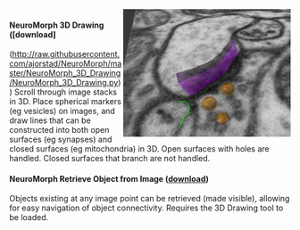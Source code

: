 <img src="annotations.png" width="300" align="right">

#### NeuroMorph 3D Drawing   ([download]

(http://raw.githubusercontent.com/ajorstad/NeuroMorph/master/NeuroMorph_3D_Drawing/NeuroMorph_3D_Drawing.py))
Scroll through image stacks in 3D. Place spherical markers (eg vesicles) on images, and draw lines that can be constructed into both open surfaces (eg synapses) and closed surfaces (eg mitochondria) in 3D. Open surfaces with holes are handled. Closed surfaces that branch are not handled.

#### NeuroMorph Retrieve Object from Image   ([download](http://raw.githubusercontent.com/ajorstad/NeuroMorph/master/NeuroMorph_3D_Drawing/NeuroMorph_Retrieve_Object_from_Image.py))
Objects existing at any image point can be retrieved (made visible), allowing for easy navigation of object connectivity. Requires the 3D Drawing tool to be loaded.
